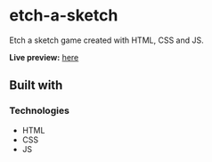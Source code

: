 # etch-a-sketch

Etch a sketch game created with HTML, CSS and JS.

**Live preview:** [here](https://matiasnelli.github.io/etch-a-sketch/)

## Built with

### Technologies

* HTML
* CSS
* JS
